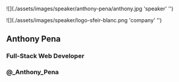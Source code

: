 <!-- .slide: class="speaker-slide red" -->

<div class="speaker-slide">

<div class="speaker-slide">

![](./assets/images/speaker/anthony-pena/anthony.jpg 'speaker' '')

![](./assets/images/speaker/logo-sfeir-blanc.png 'company' '')

<h2>Anthony <span>Pena</span></h2>

### Full-Stack Web Developer

### @\_Anthony_Pena

</div>

</div>
